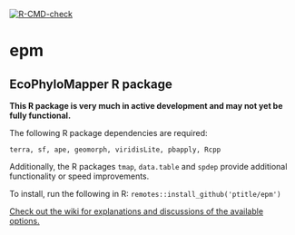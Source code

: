   <!-- badges: start -->
  [![R-CMD-check](https://github.com/ptitle/epm/workflows/R-CMD-check/badge.svg)](https://github.com/ptitle/epm/actions)
  <!-- badges: end -->
# epm
## EcoPhyloMapper R package

**This R package is very much in active development and may not yet be fully functional.**

The following R package dependencies are required:

`terra, sf, ape, geomorph, viridisLite, pbapply, Rcpp`

Additionally, the R packages `tmap`, `data.table` and `spdep` provide additional functionality or speed improvements.

To install, run the following in R: `remotes::install_github('ptitle/epm')`

[Check out the wiki for explanations and discussions of the available options.](https://github.com/ptitle/epm/wiki)

